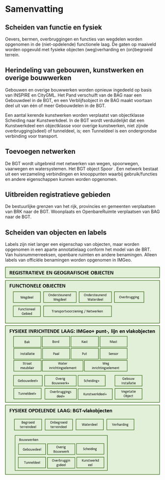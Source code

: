 Samenvatting
============

Scheiden van functie en fysiek
------------------------------

Oevers, bermen, overbruggingen en functies van wegdelen worden opgenomen in de
(niet-opdelende) functionele laag. De gaten op maaiveld worden opgevuld met
fysieke objecten (weg)verharding en (on)begroeid terrein.

Herindeling van gebouwen, kunstwerken en overige bouwwerken
-----------------------------------------------------------

Gebouwen en overige bouwwerken worden opnieuw ingedeeld op basis van INSPIRE en
CityGML. Het Pand verschuift van de BAG naar een Gebouwdeel in de BGT, en een
Verblijfsobject in de BAG maakt voortaan deel uit van één of meer Gebouwdelen in
de BGT.

Een aantal kerende kunstwerken worden verplaatst van objectklasse Scheiding naar
Kunstwerkdeel. In de BGT wordt verduidelijkt dat een Kunstwerkdeel een
objectklasse voor overige kunstwerken, niet zijnde overbrugging(sdeel) of
tunneldeel, is; een Tunneldeel is een ondergrondse verbinding voor transport.

Toevoegen netwerken
-------------------

De BGT wordt uitgebreid met netwerken van wegen, spoorwegen, vaarwegen en
watersystemen. Het BGT object Spoor . Een netwerk bestaat uit een verzameling
verbindingen en knooppunten waarbij gebruik/functies en andere eigenschappen
kunnen worden opgenomen.

Uitbreiden registratieve gebieden
---------------------------------

De bestuurlijke grenzen van het rijk, provincies en gemeenten verplaatsen van
BRK naar de BGT. Woonplaats en OpenbareRuimte verplaatsen van BAG naar de BGT.

Scheiden van objecten en labels
-------------------------------

Labels zijn niet langer een eigenschap van objecten, maar worden opgenomen in
een aparte annotatielaag conform het model van de BRT. Van huisnummerreeksen,
openbare ruimten en andere benamingen. Alleen labels van officiële benamingen
worden opgenomen in IMGeo.

![Globale indeling IMGeo.next](media/a56690ee9bdee33fddf53529137bcd42.png)
